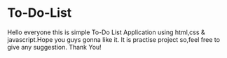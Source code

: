 # To-Do-List
Hello everyone this is simple To-Do List Application using html,css & javascript.Hope you guys gonna like it. It is practise project so,feel free to give any suggestion.
Thank You!
